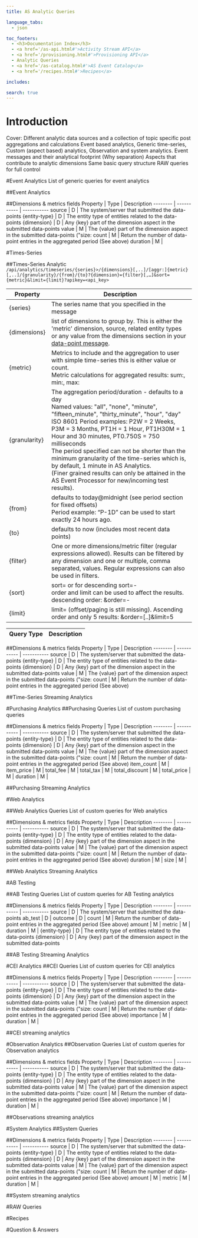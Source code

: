 ```yaml
---
title: AS Analytic Queries

language_tabs:
  - json

toc_footers:
  - <h3>Documentation Index</h3>
  - <a href='/as-api.html#'>Activity Stream API</a>
  - <a href='/provisioning.html#'>Provisioning API</a>
  - Analytic Queries
  - <a href='/as-catalog.html#'>AS Event Catalog</a>  
  - <a href='/recipes.html#'>Recipes</a>

includes:

search: true
---
```


# Introduction
Cover:
Different analytic data sources and a collection of topic specific post aggregations and calculations
Event based analytics, Generic time-series, Custom (aspect based) analytics, Observation and system analytics.
Event messages and their analytical footprint (Why separation)
Aspects that contribute to analytic dimensions
Same basic query structure
RAW queries for full control

#Event Analytics
List of generic queries for event analytics

##Event Analytics

##Dimensions & metrics fields
Property | Type | Description
-------- | ----------- | -----------
source | D | The system/server that submitted the data-points
{entity-type} | D | The entity type of entities related to the data-points
{dimension} | D | Any {key} part of the dimension aspect in the submitted data-points
value | M | The {value} part of the dimension aspect in the submitted data-points ("size:
count | M | Return the number of data-point entries in the aggregated period (See above)
duration | M |

#Times-Series

##Times-Series Analytic
`/api/analytics/timeseries/{series}>/{dimensions}[,..]/[aggr:]{metric}[,..]/{granularity}/{from}/{to}?{dimension}={filter}[,…]&sort={metric}&limit={limit}?apikey=<api_key>`

Property | Description
-------- | -----------
{series} | The series name that you specified in the message
{dimensions} | list of dimensions to group by. This is either the 'metric' dimension, source, related entity types or any value from the dimensions section in your [data-point message](/as-api.html#data-point-message-properties).
{metric} | Metrics to include and the aggregation to user with simple time-series this is either value or count. </br>Metric calculations for aggregated results: sum:, min:, max:
{granularity} | The aggregation period/duration - defaults to a day</br> Named values: "all", "none", "minute", "fifteen_minute", "thirty_minute", "hour", "day"</br>ISO 8601 Period examples: P2W = 2 Weeks, P3M = 3 Months, PT1H = 1 Hour, PT1H30M = 1 Hour and 30 minutes, PT0.750S = 750 milliseconds</br>The period specified can not be shorter than the minimum granularity of the time-series which is, by default, 1 minute in AS Analytics.</br>(Finer grained results can only be attained in the AS Event Processor for new/incoming test results).
{from} | defaults to today@midnight (see period section for fixed offsets) </br>Period example: “P-1D” can be used to start exactly 24 hours ago.
{to} | defaults to now (includes most recent data points)
{filter} | One or more dimensions/metric filter (regular expressions allowed). Results can be filtered by any dimension and one or multiple, comma separated, values. Regular expressions can also be used in filters.</br>
{sort} | sort=<metric> or for descending sort=-<metric></br>order and limit can be used to affect the results.</br>descending order: &order=-<field>
{limit} | limit=<count>   (offset/paging is still missing). Ascending order and only 5 results: &order=<field>[..]&limit=5

Query Type | Description
-------- | -----------


##Dimensions & metrics fields
Property | Type | Description
-------- | ----------- | -----------
source | D | The system/server that submitted the data-points
{entity-type} | D | The entity type of entities related to the data-points
{dimension} | D | Any {key} part of the dimension aspect in the submitted data-points
value | M | The {value} part of the dimension aspect in the submitted data-points ("size:
count | M | Return the number of data-point entries in the aggregated period (See above)

##Time-Series Streaming Analytics

#Purchasing Analytics
##Purchasing Queries
List of custom purchasing queries

##Dimensions & metrics fields
Property | Type | Description
-------- | ----------- | -----------
source | D | The system/server that submitted the data-points
{entity-type} | D | The entity type of entities related to the data-points
{dimension} | D | Any {key} part of the dimension aspect in the submitted data-points
value | M | The {value} part of the dimension aspect in the submitted data-points ("size:
count | M | Return the number of data-point entries in the aggregated period (See above)
item_count | M |
item_price | M |
total_fee | M |
total_tax | M |
total_discount | M |
total_price | M |
duration | M |

##Purchasing Streaming Analytics

#Web Analytics

##Web Analytics Queries
List of custom queries for Web analytics

##Dimensions & metrics fields
Property | Type | Description
-------- | ----------- | -----------
source | D | The system/server that submitted the data-points
{entity-type} | D | The entity type of entities related to the data-points
{dimension} | D | Any {key} part of the dimension aspect in the submitted data-points
value | M | The {value} part of the dimension aspect in the submitted data-points ("size:
count | M | Return the number of data-point entries in the aggregated period (See above)
duration | M |
size | M |

##Web Analytics Streaming Analytics

#AB Testing

##AB Testing Queries
List of custom queries for AB Testing analytics

##Dimensions & metrics fields
Property | Type | Description
-------- | ----------- | -----------
source | D | The system/server that submitted the data-points
ab_test | D |
outcome | D |
count | M | Return the number of data-point entries in the aggregated period (See above)
amount | M |
metric | M |
duration | M |
{entity-type} | D | The entity type of entities related to the data-points
{dimension} | D | Any {key} part of the dimension aspect in the submitted data-points

##AB Testing Streaming Analytics

#CEI Analytics
##CEI Queries
List of custom queries for CEI analytics

##Dimensions & metrics fields
Property | Type | Description
-------- | ----------- | -----------
source | D | The system/server that submitted the data-points
{entity-type} | D | The entity type of entities related to the data-points
{dimension} | D | Any {key} part of the dimension aspect in the submitted data-points
value | M | The {value} part of the dimension aspect in the submitted data-points ("size:
count | M | Return the number of data-point entries in the aggregated period (See above)
importance | M |
duration | M |

##CEI streaming analytics

#Observation Analytics
##Observation Queries
List of custom queries for Observation analytics

##Dimensions & metrics fields
Property | Type | Description
-------- | ----------- | -----------
source | D | The system/server that submitted the data-points
{entity-type} | D | The entity type of entities related to the data-points
{dimension} | D | Any {key} part of the dimension aspect in the submitted data-points
value | M | The {value} part of the dimension aspect in the submitted data-points ("size:
count | M | Return the number of data-point entries in the aggregated period (See above)
importance | M |
duration | M |

##Observations streaming analytics

#System Analytics
##System Queries

##Dimensions & metrics fields
Property | Type | Description
-------- | ----------- | -----------
source | D | The system/server that submitted the data-points
{entity-type} | D | The entity type of entities related to the data-points
{dimension} | D | Any {key} part of the dimension aspect in the submitted data-points
value | M | The {value} part of the dimension aspect in the submitted data-points ("size:
count | M | Return the number of data-point entries in the aggregated period (See above)
amount | M |
metric | M |
duration | M |

##System streaming analytics

#RAW Queries

#Recipes

#Question & Answers